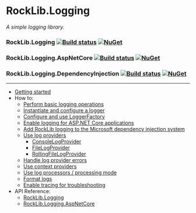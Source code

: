 # RockLib.Logging

*A simple logging library.*

### RockLib.Logging [![Build status](https://ci.appveyor.com/api/projects/status/y06g87sp3p3q5gb4?svg=true)](https://ci.appveyor.com/project/RockLib/rocklib-logging) [![NuGet](https://img.shields.io/nuget/vpre/RockLib.Logging.svg)](https://www.nuget.org/packages/RockLib.Logging)

### RockLib.Logging.AspNetCore [![Build status](https://ci.appveyor.com/api/projects/status/olwpmvt6lw5au265?svg=true)](https://ci.appveyor.com/project/RockLib/rocklib-logging-8gd5t) [![NuGet](https://img.shields.io/nuget/vpre/RockLib.Logging.AspNetCore.svg)](https://www.nuget.org/packages/RockLib.Logging.AspNetCore)

### RockLib.Logging.DependencyInjection [![Build status](https://ci.appveyor.com/api/projects/status/y87bnxvq4nvo2554?svg=true)](https://ci.appveyor.com/project/RockLib/rocklib-logging-g67fd) [![NuGet](https://img.shields.io/nuget/vpre/RockLib.Logging.DependencyInjection.svg)](https://www.nuget.org/packages/RockLib.Logging.DependencyInjection)

---

- [Getting started](docs/GettingStarted.md)
- How to:
  - [Perform basic logging operations](docs/Logging.md)
  - [Instantiate and configure a logger](docs/Logger.md)
  - [Configure and use LoggerFactory](docs/LoggerFactory.md)
  - [Enable logging for ASP.NET Core applications](docs/AspNetCore.md)
  - [Add RockLib logging to the Microsoft dependency injection system](docs/DI.md)
  - [Use log providers](docs/LogProviders.md)
    - [ConsoleLogProvider](docs/ConsoleLogProvider.md)
    - [FileLogProvider](docs/FileLogProvider.md)
    - [RollingFileLogProvider](docs/RollingFileLogProvider.md)
  - [Handle log provider errors](docs/LogProviderErrors.md)
  - [Use context providers](docs/ContextProviders.md)
  - [Use log processors / processing mode](docs/LogProcessors.md)
  - [Format logs](docs/Formatting.md)
  - [Enable tracing for troubleshooting](docs/Tracing.md)
- API Reference:
  - [RockLib.Logging](https://www.fuget.org/packages/RockLib.Logging)
  - [RockLib.Logging.AspNetCore](https://www.fuget.org/packages/RockLib.Logging.AspNetCore)
